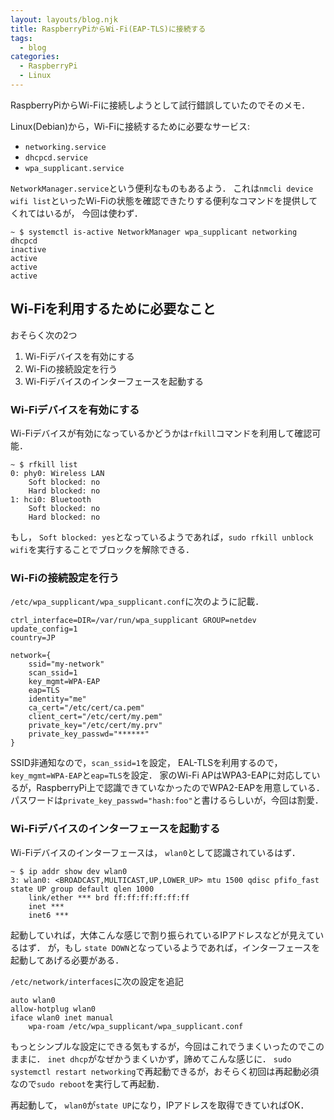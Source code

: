 ```yaml
---
layout: layouts/blog.njk
title: RaspberryPiからWi-Fi(EAP-TLS)に接続する
tags:
  - blog
categories:
  - RaspberryPi
  - Linux
---
```


RaspberryPiからWi-Fiに接続しようとして試行錯誤していたのでそのメモ．

Linux(Debian)から，Wi-Fiに接続するために必要なサービス:
- `networking.service`
- `dhcpcd.service`
- `wpa_supplicant.service`

`NetworkManager.service`という便利なものもあるよう．
これは`nmcli device wifi list`といったWi-Fiの状態を確認できたりする便利なコマンドを提供してくれてはいるが，
今回は使わず．
```text
~ $ systemctl is-active NetworkManager wpa_supplicant networking dhcpcd
inactive
active
active
active
```

## Wi-Fiを利用するために必要なこと
おそらく次の2つ
1. Wi-Fiデバイスを有効にする
2. Wi-Fiの接続設定を行う
3. Wi-Fiデバイスのインターフェースを起動する

### Wi-Fiデバイスを有効にする
Wi-Fiデバイスが有効になっているかどうかは`rfkill`コマンドを利用して確認可能．
```text
~ $ rfkill list
0: phy0: Wireless LAN
	Soft blocked: no
	Hard blocked: no
1: hci0: Bluetooth
	Soft blocked: no
	Hard blocked: no
```
もし， `Soft blocked: yes`となっているようであれば，`sudo rfkill unblock wifi`を実行することでブロックを解除できる．

### Wi-Fiの接続設定を行う
`/etc/wpa_supplicant/wpa_supplicant.conf`に次のように記載．
```text
ctrl_interface=DIR=/var/run/wpa_supplicant GROUP=netdev
update_config=1
country=JP

network={
	ssid="my-network"
	scan_ssid=1
	key_mgmt=WPA-EAP
	eap=TLS
	identity="me"
	ca_cert="/etc/cert/ca.pem"
	client_cert="/etc/cert/my.pem"
	private_key="/etc/cert/my.prv"
	private_key_passwd="******"
}
```
SSID非通知なので，`scan_ssid=1`を設定，
EAL-TLSを利用するので， `key_mgmt=WPA-EAP`と`eap=TLS`を設定．
家のWi-Fi APはWPA3-EAPに対応しているが，RaspberryPi上で認識できていなかったのでWPA2-EAPを用意している．
パスワードは`private_key_passwd="hash:foo"`と書けるらしいが，今回は割愛．

### Wi-Fiデバイスのインターフェースを起動する
Wi-Fiデバイスのインターフェースは， `wlan0`として認識されているはず．
```text
~ $ ip addr show dev wlan0
3: wlan0: <BROADCAST,MULTICAST,UP,LOWER_UP> mtu 1500 qdisc pfifo_fast state UP group default qlen 1000
    link/ether *** brd ff:ff:ff:ff:ff:ff
    inet ***
    inet6 ***
```
起動していれば，大体こんな感じで割り振られているIPアドレスなどが見えているはず．
が，もし `state DOWN`となっているようであれば，インターフェースを起動してあげる必要がある．

`/etc/network/interfaces`に次の設定を追記
```text
auto wlan0
allow-hotplug wlan0
iface wlan0 inet manual
	wpa-roam /etc/wpa_supplicant/wpa_supplicant.conf
```
もっとシンプルな設定にできる気もするが，今回はこれでうまくいったのでこのままに．
`inet dhcp`がなぜかうまくいかず，諦めてこんな感じに．
`sudo systemctl restart networking`で再起動できるが，おそらく初回は再起動必須なので`sudo reboot`を実行して再起動．

再起動して， `wlan0`が`state UP`になり，IPアドレスを取得できていればOK．
